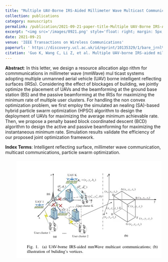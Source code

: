 ```yaml
---
title: "Multiple UAV-Borne IRS-Aided Millimeter Wave Multicast Communications:A Joint Optimization Framework"
collection: publications
category: manuscripts
permalink: /publication/2021-09-21-paper-title-Multiple UAV-Borne IRS-Aided Millimeter Wave Multicast Communications:A Joint Optimization Framework
excerpt: "<img src='/images/0921.png' style='float: right; margin: 5px;'>We design a resource allocation algorithm for UAV-borne IRS-aided mmWave multicast communications, jointly optimizing UAV placement, beamforming at the BS, and passive beamforming at the IRSs to maximize the minimum rate of user clusters."
date: 2021-09-21
venue: 'IEEE Transactions on Wireless Communications'
paperurl: ' https://discovery.ucl.ac.uk/id/eprint/10135329/1/bare_jrnl%281%29.pdf '
citation: 'Guo K, Wang C, Li Z, et al. Multiple UAV-borne IRS-aided millimeter wave multicast communications: A joint optimization framework[J]. IEEE Communications Letters, 2021, 25(11): 3674-3678.'
---
```




**Abstract**: In this letter, we design a resource allocation algo rithm for commmunications in millimeter wave (mmWave) mul ticast systems adopting multiple unmanned aerial vehicle (UAV) borne intelligent reflecting surfaces (IRSs). Considering the effect of blockages of building, we jointly optimize the placement of UAVs and the beamforming at the ground base station (BS) and the passive beamforming at the IRSs for maximizing the minimum rate of multiple user clusters. For handling the non convex optimization problem, we first employ the simulated an nealing (SA)-based hybrid particle swarm optimization (HPSO) algorithm to design the deployment of UAVs for maximizing the average minimum achievable rate. Then, we propose a penalty based block coordinated descent (BCD) algorithm to design the active and passive beamforming for maximizing the instantaneous minimum rate. Simulation results validate the efficiency of our proposed joint optimization framework.


**Index Terms**: Intelligent reflecting surface, millimeter wave communication, multicast communications, particle swarm optimization.


<img src='/images/0921.png' style='float: right; margin: 5px;'>
